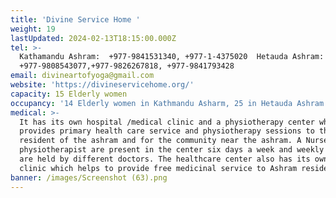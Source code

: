 ```yaml
---
title: 'Divine Service Home '
weight: 19
lastUpdated: 2024-02-13T18:15:00.000Z
tel: >-
  Kathamandu Ashram:  +977-9841531340, +977-1-4375020  Hetauda Ashram: 
  +977-9808543077,+977-9826267818, +977-9841793428
email: divineartofyoga@gmail.com
website: 'https://divineservicehome.org/'
capacity: 15 Elderly women
occupancy: '14 Elderly women in Kathmandu Asharm, 25 in Hetauda Ashram'
medical: >-
  It has its own hospital /medical clinic and a physiotherapy center which
  provides primary health care service and physiotherapy sessions to the
  resident of the ashram and for the community near the ashram. A Nurse and
  physiotherapist are present in the center six days a week and weekly checkups
  are held by different doctors. The healthcare center also has its own medical
  clinic which helps to provide free medicinal service to Ashram residents.
banner: /images/Screenshot (63).png
---
```


